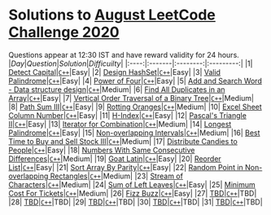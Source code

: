 # Solutions to [August LeetCode Challenge 2020](https://leetcode.com/explore/challenge/card/august-leetcoding-challenge/549/week-1-august-1st-august-7th/) 

Questions appear at 12:30 IST and have reward validity for 24 hours.
|*Day*|*Question*|*Solution*|*Difficuilty*|
|:----:|:-------|:--------:|:---------:|
|1| [Detect Capital](https://leetcode.com/explore/challenge/card/august-leetcoding-challenge/549/week-1-august-1st-august-7th/3409/)|[`C++`](https://github.com/kameshkotwani/august-leetcode-challenge/blob/master/1.detect-capital.cpp)|Easy|
|2| [Design HashSet](https://leetcode.com/explore/challenge/card/august-leetcoding-challenge/549/week-1-august-1st-august-7th/3410/)|[`C++`](https://github.com/kameshkotwani/august-leetcode-challenge/blob/master/2.design-hashset.cpp)|Easy|
|3| [Valid Palindrome](https://leetcode.com/explore/featured/card/august-leetcoding-challenge/549/week-1-august-1st-august-7th/3411/)|[`C++`](https://github.com/kameshkotwani/august-leetcode-challenge/blob/master/3.valid-palindrome.cpp)|Easy|
|4| [Power of Four](https://leetcode.com/explore/challenge/card/august-leetcoding-challenge/549/week-1-august-1st-august-7th/3412/)|[`C++`](https://github.com/kameshkotwani/august-leetcode-challenge/blob/master/4.power-of-four.cpp)|Easy|
|5| [Add and Search Word - Data structure design](https://leetcode.com/explore/challenge/card/august-leetcoding-challenge/549/week-1-august-1st-august-7th/3413/)|[`C++`](https://github.com/kameshkotwani/august-leetcode-challenge/blob/master/5.add-search-word.cpp)|Medium|
|6| [Find All Duplicates in an Array](https://leetcode.com/explore/challenge/card/august-leetcoding-challenge/549/week-1-august-1st-august-7th/3414/)|[`C++`](https://github.com/kameshkotwani/august-leetcode-challenge/blob/master/6.find-all-duplicates-in-array.cpp)|Easy|
|7| [Vertical Order Traversal of a Binary Tree](https://leetcode.com/explore/challenge/card/august-leetcoding-challenge/549/week-1-august-1st-august-7th/3415/)|[`C++`](https://github.com/kameshkotwani/august-leetcode-challenge/blob/master/7.vertical-order-traversal.cpp)|Medium|
|8| [Path Sum III](https://leetcode.com/explore/challenge/card/august-leetcoding-challenge/550/week-2-august-8th-august-14th/3417/)|[`C++`](https://github.com/kameshkotwani/august-leetcode-challenge/blob/master/8.path-sum-iii.cpp)|Easy|
|9| [Rotting Oranges](https://leetcode.com/explore/challenge/card/august-leetcoding-challenge/550/week-2-august-8th-august-14th/3418/)|[`C++`](https://github.com/kameshkotwani/august-leetcode-challenge/blob/master/9.rotten-oranges.cpp)|Medium|
|10| [Excel Sheet Column Number](https://leetcode.com/explore/challenge/card/august-leetcoding-challenge/550/week-2-august-8th-august-14th/3419/)|[`C++`](https://github.com/kameshkotwani/august-leetcode-challenge/blob/master/10.%20excel-sheet-coloumn-number.cpp)|Easy|
|11| [H-Index](https://leetcode.com/explore/challenge/card/august-leetcoding-challenge/550/week-2-august-8th-august-14th/3420/)|[`C++`](https://github.com/kameshkotwani/august-leetcode-challenge/blob/master/11.h-index.cpp)|Easy|
|12| [Pascal's Triangle II](https://leetcode.com/explore/challenge/card/august-leetcoding-challenge/550/week-2-august-8th-august-14th/3421/)|[`C++`](https://github.com/kameshkotwani/august-leetcode-challenge/blob/master/pascal-triangle-ii.cpp)|Easy|
|13| [Iterator for Combination](https://leetcode.com/explore/challenge/card/august-leetcoding-challenge/550/week-2-august-8th-august-14th/3422/)|[`C++`](https://github.com/kameshkotwani/august-leetcode-challenge/blob/master/iterator-for-combination.cpp)|Medium|
|14| [Longest Palindrome](https://leetcode.com/explore/challenge/card/august-leetcoding-challenge/550/week-2-august-8th-august-14th/3423/)|[`C++`](https://github.com/kameshkotwani/august-leetcode-challenge/blob/master/longest-palindrome.cpp)|Easy|
|15| [Non-overlapping Intervals](https://leetcode.com/explore/challenge/card/august-leetcoding-challenge/551/week-3-august-15th-august-21st/3425/)|[`C++`](https://github.com/kameshkotwani/august-leetcode-challenge/blob/master/non-overlapping-intervals.cpp)|Medium|
|16| [Best Time to Buy and Sell Stock III](https://leetcode.com/explore/challenge/card/august-leetcoding-challenge/551/week-3-august-15th-august-21st/3426/)|[`C++`](https://github.com/kameshkotwani/august-leetcode-challenge/blob/master/buy-and-sell-stock-iii.cpp)|Medium|
|17| [Distribute Candies to People](https://leetcode.com/explore/challenge/card/august-leetcoding-challenge/551/week-3-august-15th-august-21st/3427/)|[`C++`](https://github.com/kameshkotwani/august-leetcode-challenge/blob/master/distribute-candies-to-people.cpp)|Easy|
|18| [Numbers With Same Consecutive Differences](https://leetcode.com/explore/featured/card/august-leetcoding-challenge/551/week-3-august-15th-august-21st/3428/)|[`C++`](https://github.com/kameshkotwani/august-leetcode-challenge/blob/master/consecutive-numbers.cpp)|Medium|
|19| [Goat Latin](https://leetcode.com/explore/challenge/card/august-leetcoding-challenge/551/week-3-august-15th-august-21st/3429/)|[`C++`](https://github.com/kameshkotwani/august-leetcode-challenge/blob/master/goat-latin.cpp)|Easy|
|20| [Reorder List](https://leetcode.com/explore/challenge/card/august-leetcoding-challenge/551/week-3-august-15th-august-21st/3430/)|[`C++`](https://github.com/kameshkotwani/august-leetcode-challenge/blob/master/reorder-list.cpp)|Easy|
|21| [Sort Array By Parity](https://leetcode.com/explore/challenge/card/august-leetcoding-challenge/551/week-3-august-15th-august-21st/3431/)|[`C++`](https://github.com/kameshkotwani/august-leetcode-challenge/blob/master/sort-array-by-parity.cpp)|Easy|
|22| [Random Point in Non-overlapping Rectangles](https://leetcode.com/explore/challenge/card/august-leetcoding-challenge/552/week-4-august-22nd-august-28th/3433/)|[`C++`](https://github.com/kameshkotwani/august-leetcode-challenge/blob/master/random-non-overlapping.cpp)|Medium|
|23| [Stream of Characters](https://leetcode.com/explore/challenge/card/august-leetcoding-challenge/552/week-4-august-22nd-august-28th/3434/)|[`C++`](https://github.com/kameshkotwani/august-leetcode-challenge/blob/master/stream-of-characters.cpp)|Medium|
|24| [Sum of Left Leaves](https://leetcode.com/explore/challenge/card/august-leetcoding-challenge/552/week-4-august-22nd-august-28th/3435/)|[`C++`](https://github.com/kameshkotwani/august-leetcode-challenge/blob/master/sum-of-left-leaves.cpp)|Easy|
|25| [Minimum Cost For Tickets](https://leetcode.com/explore/challenge/card/august-leetcoding-challenge/552/week-4-august-22nd-august-28th/3436/)|[`C++`](https://github.com/kameshkotwani/august-leetcode-challenge/blob/master/minimum-costs-for-tickets.cpp)|Medium|
|26| [Fizz Buzz](https://leetcode.com/explore/challenge/card/august-leetcoding-challenge/552/week-4-august-22nd-august-28th/3437/)|[`C++`](https://github.com/kameshkotwani/august-leetcode-challenge/blob/master/fizzbuzz.cpp)|Easy|
|27| [TBD]()|[`C++`]()|TBD|
|28| [TBD]()|[`C++`]()|TBD|
|29| [TBD]()|[`C++`]()|TBD|
|30| [TBD]()|[`C++`]()|TBD|
|31| [TBD]()|[`C++`]()|TBD|
